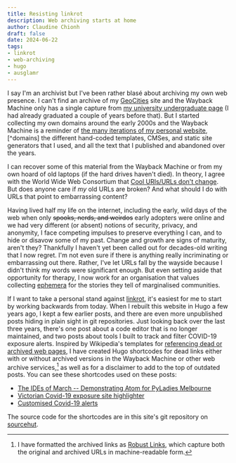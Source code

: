 ```yaml
---
title: Resisting linkrot
description: Web archiving starts at home
author: Claudine Chionh
draft: false
date: 2024-06-22
tags:
- linkrot
- web-archiving
- hugo
- ausglamr
---
```


I say I'm an archivist but I've been rather blasé about archiving my own web presence. I can't find an archive of my [GeoCities](https://indieweb.org/GeoCities) site and the Wayback Machine only has a single capture from [my university undergraduate page](https://web.archive.org/web/20020116164950/http://www.student.unimelb.edu.au/~claudine/reading.html) (I had already graduated a couple of years before that). But I started collecting my own domains around the early 2000s and the Wayback Machine is a reminder of [the many iterations of my personal website](https://web.archive.org/web/*/www.claudinec.net*),[^domains] the different hand-coded templates, CMSes, and static site generators that I used, and all the text that I published and abandoned over the years.

[^domains]: The Wayback collection for `claudinec.net` only goes back to 2010, but this is not my first or only domain.

I can recover some of this material from the Wayback Machine or from my own hoard of old laptops (if the hard drives haven't died). In theory, I agree with the World Wide Web Consortium that [Cool URIs/URLs don't change](https://www.w3.org/Provider/Style/URI). But does anyone care if *my* old URLs are broken? And what should I do with URLs that point to embarrassing content?

Having lived half my life on the internet, including the early, wild days of the web when only ~~spooks, nerds, and weirdos~~ early adopters were online and we had very different (or absent) notions of security, privacy, and anonymity, I face competing impulses to preserve everything I can, and to hide or disavow some of my past. Change and growth are signs of maturity, aren't they? Thankfully I haven't yet been called out for decades-old writing that I now regret. I'm not even sure if there is anything really incriminating or embarrassing out there. Rather, I've let URLs fall by the wayside because I didn't think my words were significant enough. But even setting aside that opportunity for therapy, I now work for an organisation that values collecting [ephemera](https://en.wikipedia.org/wiki/Ephemera) for the stories they tell of marginalised communities.

If I want to take a personal stand against [linkrot](https://en.wikipedia.org/wiki/Link_rot), it's easiest for me to start by working backwards from today. When I rebuilt this website in Hugo a few years ago, I kept a few earlier posts, and there are even more unpublished posts hiding in plain sight in git repositories. Just looking back over the last three years, there's one post about a code editor that is no longer maintained, and two posts about tools I built to track and filter COVID-19 exposure alerts. Inspired by Wikipedia's templates for [referencing dead or archived web pages](https://en.wikipedia.org/wiki/Template:Webarchive/doc), I have created Hugo shortcodes for dead links either with or without archived versions in the Wayback Machine or other web archive services,[^robustlinks] as well as for a disclaimer to add to the top of outdated posts. You can see these shortcodes used on these posts:

- [The IDEs of March -- Demonstrating Atom for PyLadies Melbourne](/posts/2019-03-18-ides-of-march)
- [Victorian Covid-19 exposure site highlighter](/posts/2021-08-27-victorian-covid-19-exposure-site-highlighter)
- [Customised Covid-19 alerts](/posts/2021-09-03-customised-covid-19-alerts)

[^robustlinks]: I have formatted the archived links as [Robust Links](https://robustlinks.mementoweb.org/about/), which capture both the original and archived URLs in machine-readable form.

The source code for the shortcodes are in this site's git repository on [sourcehut](https://git.sr.ht/~claudinec/www.claudinec.net/tree/main/item/layouts/shortcodes).
